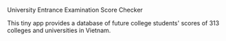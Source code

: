 University Entrance Examination Score Checker 

This tiny app provides a database of future college students' scores of 313 colleges and universities in Vietnam.